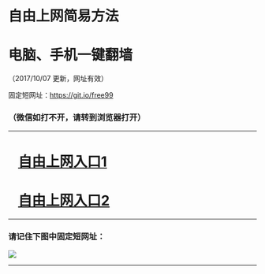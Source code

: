 ﻿# 自由上网简易方法

# 电脑、手机一键翻墙

（2017/10/07 更新，网址有效）

固定短网址：https://git.io/free99

### （微信如打不开，请转到浏览器打开）


***





# &nbsp;&nbsp; <a href="http://ft2785518030.fwq-tz-1001.info/fwqtz01.html?t=10070016164 " target="_blank">自由上网入口1</a>
# &nbsp;&nbsp; <a href="http://ft2320016888.fwq-tz-1002.info/fwqtz02.html?t=100700114538 " target="_blank">自由上网入口2</a>
***

### 请记住下图中固定短网址：

<img src="https://s3-us-west-2.amazonaws.com/fwq-1001/yjfq-20170905okok.png" /> 


***

